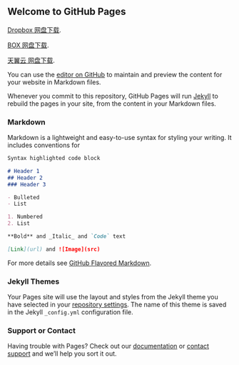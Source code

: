 ## Welcome to GitHub Pages
 
 
 
[Dropbox 网盘下载](https://www.jianguoyun.com/p/Dcx2hAIQ9p7fBRjPsyY).

[BOX 网盘下载](https://app.box.com/s/o686peb621tmv7gn8ggrpu6q57yad6ql).   

[天翼云 网盘下载](http://cloud.189.cn/t/VJrAVreqA7fy).   


 
You can use the [editor on GitHub](https://github.com/neil4cherry/darrenl1/edit/master/README.md) to maintain and preview the content for your website in Markdown files.

Whenever you commit to this repository, GitHub Pages will run [Jekyll](https://jekyllrb.com/) to rebuild the pages in your site, from the content in your Markdown files.

### Markdown

Markdown is a lightweight and easy-to-use syntax for styling your writing. It includes conventions for

```markdown
Syntax highlighted code block

# Header 1
## Header 2
### Header 3

- Bulleted
- List

1. Numbered
2. List

**Bold** and _Italic_ and `Code` text

[Link](url) and ![Image](src)
```

For more details see [GitHub Flavored Markdown](https://guides.github.com/features/mastering-markdown/).

### Jekyll Themes

Your Pages site will use the layout and styles from the Jekyll theme you have selected in your [repository settings](https://github.com/neil4cherry/darrenl1/settings). The name of this theme is saved in the Jekyll `_config.yml` configuration file.

### Support or Contact

Having trouble with Pages? Check out our [documentation](https://help.github.com/categories/github-pages-basics/) or [contact support](https://github.com/contact) and we’ll help you sort it out.
